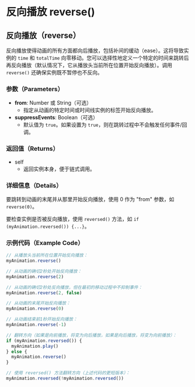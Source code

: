 # 反向播放 reverse()

## 反向播放（reverse）

反向播放使得动画的所有方面都向后播放，包括补间的缓动（ease）。这将导致实例的 `time` 和 `totalTime` 向零移动。您可以选择性地定义一个特定的时间来跳转后再反向播放（默认情况下，它从播放头当前所在位置开始反向播放）。调用 `reverse()` 还确保实例既不暂停也不反向。

### 参数（Parameters）

- **from**: Number 或 String（可选）
  - 指定从动画的特定时间或时间线实例的标签开始反向播放。
- **suppressEvents**: Boolean（可选）
  - 默认值为 `true`。如果设置为 `true`，则在跳转过程中不会触发任何事件/回调。

### 返回值（Returns）

- self
  - 返回实例本身，便于链式调用。

### 详细信息（Details）

要跳转到动画的末尾并从那里开始反向播放，使用 0 作为 "from" 参数，如 `reverse(0)`。

要检查实例是否被反向播放，使用 `reversed()` 方法，如 `if (myAnimation.reversed()) {...}`。

### 示例代码（Example Code）

```javascript
// 从播放头当前所在位置开始反向播放：
myAnimation.reverse()

// 从动画的确切2秒处开始反向播放：
myAnimation.reverse(2)

// 从动画的确切2秒处反向播放，但在最初的移动过程中不抑制事件：
myAnimation.reverse(2, false)

// 从动画的末尾开始反向播放：
myAnimation.reverse(0)

// 从动画结束前1秒开始反向播放：
myAnimation.reverse(-1)

// 翻转方向（如果是向前播放，将变为向后播放，如果是向后播放，将变为向前播放）：
if (myAnimation.reversed()) {
  myAnimation.play()
} else {
  myAnimation.reverse()
}

// 使用 reversed() 方法翻转方向（上述代码的更短版本）：
myAnimation.reversed(!myAnimation.reversed())
```
